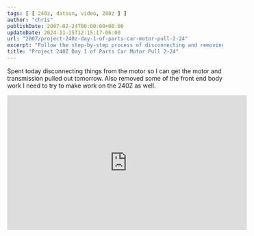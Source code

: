 ```yaml
---
tags: [ [ 240z, datsun, video, 280z ] ]
author: "chris"
publishDate: 2007-02-24T00:00:00+00:00
updateDate: 2024-11-15T12:15:17-06:00
url: "2007/project-240z-day-1-of-parts-car-motor-pull-2-24"
excerpt: "Follow the step-by-step process of disconnecting and removing a motor and transmission, with plans to refit onto a 240Z model."
title: "Project 240Z Day 1 of Parts Car Motor Pull 2-24"
---
```


Spent today disconnecting things from the motor so I can get the motor and transmission pulled out tomorrow. Also removed some of the front end body work I need to try to make work on the 240Z as well.

<iframe width="560" height="315" src="https://www.youtube.com/embed/wg3TtYe1TEg?si=0iGqi7thqIaetijb" title="YouTube video player" frameborder="0" allow="accelerometer; autoplay; clipboard-write; encrypted-media; gyroscope; picture-in-picture; web-share" referrerpolicy="strict-origin-when-cross-origin" allowfullscreen></iframe>
